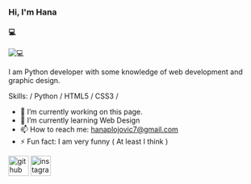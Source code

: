 ### Hi, I'm Hana
#### 💻
![💻](https://cdn.dribbble.com/users/1396198/screenshots/4422089/code.gif)

I am Python developer with some knowledge of web development and graphic design.

Skills: / Python / HTML5 / CSS3 / 

- 🔭 I’m currently working on this page. 
- 🌱 I’m currently learning Web Design 
- 📫 How to reach me: hanaplojovic7@gmail.com 
- ⚡ Fun fact: I am very funny ( At least I think ) 


[<img src='https://cdn.jsdelivr.net/npm/simple-icons@3.0.1/icons/github.svg' alt='github' height='40'>](https://github.com/plojovichana)  [<img src='https://cdn.jsdelivr.net/npm/simple-icons@3.0.1/icons/instagram.svg' alt='instagram' height='40'>](https://www.instagram.com/hanaplojovic/)  

